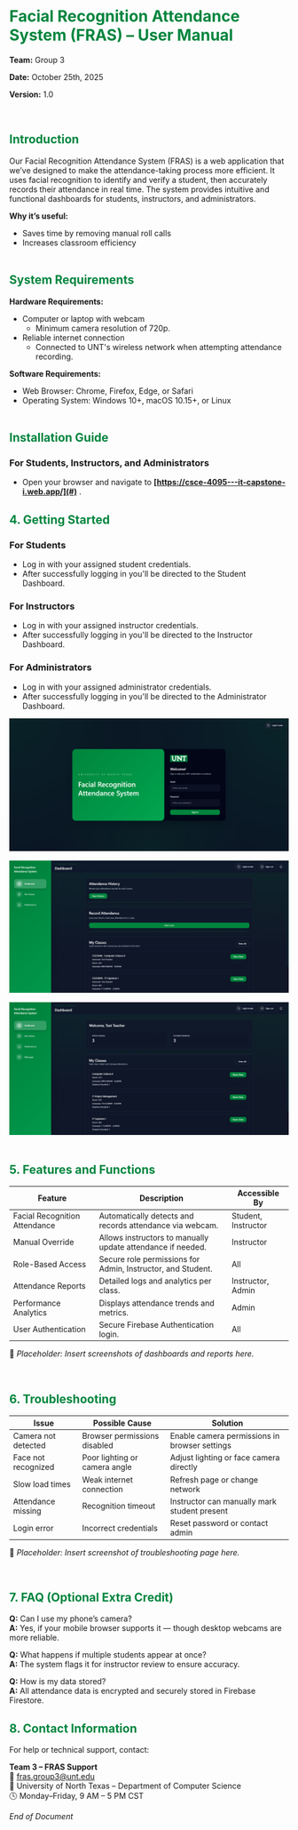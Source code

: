 # <span style="color:#00853E;">Facial Recognition Attendance System (FRAS) – User Manual</span>

**Team:** Group 3

**Date:** October 25th, 2025

**Version:** 1.0  

&nbsp;
## <span style="color:#00853E;"> Introduction</span>
Our Facial Recognition Attendance System (FRAS) is a web application that we’ve designed to make the attendance-taking process more efficient. It uses facial recognition to identify and verify a student, then accurately records their attendance in real time. The system provides intuitive and functional dashboards for students, instructors, and administrators.  

**Why it’s useful:**
- Saves time by removing manual roll calls  
- Increases classroom efficiency  
&nbsp;
## <span style="color:#00853E;"> System Requirements</span>


**Hardware Requirements:**
- Computer or laptop with webcam 
   - Minimum camera resolution of 720p.
- Reliable internet connection
   - Connected to UNT's wireless network when attempting attendance recording.

**Software Requirements:**
- Web Browser: Chrome, Firefox, Edge, or Safari  
- Operating System: Windows 10+, macOS 10.15+, or Linux    
&nbsp;
## <span style="color:#00853E;"> Installation Guide</span>

### For Students, Instructors, and Administrators 
-  Open your browser and navigate to **[https://csce-4095---it-capstone-i.web.app/](#)** .
&nbsp;
## <span style="color:#00853E;">4. Getting Started</span>

### For Students
- Log in with your assigned student credentials.   
- After successfully logging in you'll be directed to the Student Dashboard.  

### For Instructors
- Log in with your assigned instructor credentials.   
- After successfully logging in you'll be directed to the Instructor Dashboard.   

### For Administrators
- Log in with your assigned administrator credentials.   
- After successfully logging in you'll be directed to the Administrator Dashboard.   

![Login Page](https://github.com/bstep0/FRAS/blob/main/Images%20for%20User%20Manual/LoginPage.png "Login Page")

![Student Dashboard](https://github.com/bstep0/FRAS/blob/main/Images%20for%20User%20Manual/StudentDashboard.png "Student Dashboard")

![Instructor Dashboard](https://github.com/bstep0/FRAS/blob/main/Images%20for%20User%20Manual/InstructorDashboard.png "Instructor Dashboard")
&nbsp;
## <span style="color:#00853E;">5. Features and Functions</span>

| **Feature** | **Description** | **Accessible By** |
|--------------|-----------------|------------------|
| Facial Recognition Attendance | Automatically detects and records attendance via webcam. | Student, Instructor |
| Manual Override | Allows instructors to manually update attendance if needed. | Instructor |
| Role-Based Access | Secure role permissions for Admin, Instructor, and Student. | All |
| Attendance Reports | Detailed logs and analytics per class. | Instructor, Admin |
| Performance Analytics | Displays attendance trends and metrics. | Admin |
| User Authentication | Secure Firebase Authentication login. | All |

📸 *Placeholder: Insert screenshots of dashboards and reports here.*


&nbsp;
## <span style="color:#00853E;">6. Troubleshooting</span>

| **Issue** | **Possible Cause** | **Solution** |
|------------|--------------------|---------------|
| Camera not detected | Browser permissions disabled | Enable camera permissions in browser settings |
| Face not recognized | Poor lighting or camera angle | Adjust lighting or face camera directly |
| Slow load times | Weak internet connection | Refresh page or change network |
| Attendance missing | Recognition timeout | Instructor can manually mark student present |
| Login error | Incorrect credentials | Reset password or contact admin |

📸 *Placeholder: Insert screenshot of troubleshooting page here.*


&nbsp;
## <span style="color:#00853E;">7. FAQ (Optional Extra Credit)</span>

**Q:** Can I use my phone’s camera?  
**A:** Yes, if your mobile browser supports it — though desktop webcams are more reliable.  

**Q:** What happens if multiple students appear at once?  
**A:** The system flags it for instructor review to ensure accuracy.  

**Q:** How is my data stored?  
**A:** All attendance data is encrypted and securely stored in Firebase Firestore.



## <span style="color:#00853E;">8. Contact Information</span>
For help or technical support, contact:  

**Team 3 – FRAS Support**  
📧 fras.group3@unt.edu  
📍 University of North Texas – Department of Computer Science  
🕓 Monday–Friday, 9 AM – 5 PM CST  



*End of Document*  
